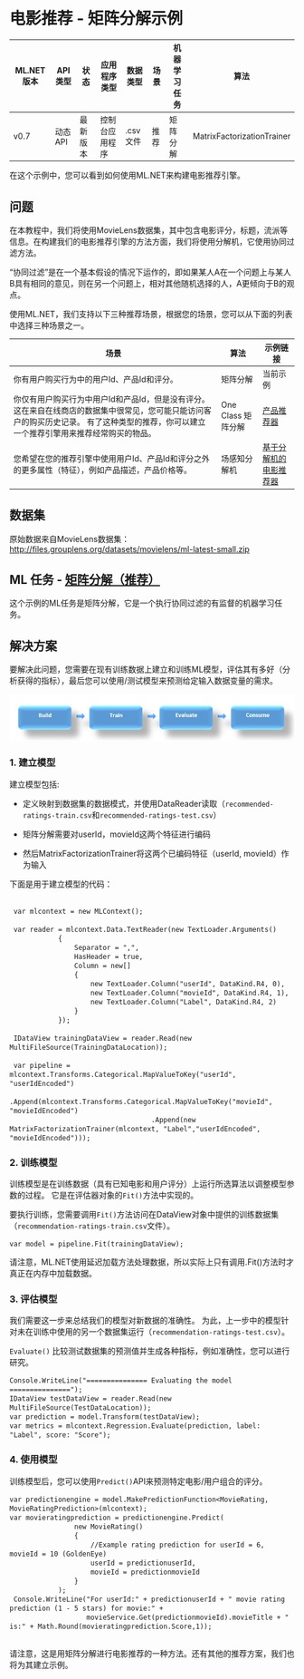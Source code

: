 # 电影推荐 - 矩阵分解示例

| ML.NET 版本 | API 类型          | 状态                        | 应用程序类型    | 数据类型 | 场景            | 机器学习任务                   | 算法                  |
|----------------|-------------------|-------------------------------|-------------|-----------|---------------------|---------------------------|-----------------------------|
| v0.7   | 动态 API | 最新版本 | 控制台应用程序 | .csv 文件 | 推荐 | 矩阵分解 | MatrixFactorizationTrainer|

在这个示例中，您可以看到如何使用ML.NET来构建电影推荐引擎。


## 问题
在本教程中，我们将使用MovieLens数据集，其中包含电影评分，标题，流派等信息。在构建我们的电影推荐引擎的方法方面，我们将使用分解机，它使用协同过滤方法。

“协同过滤”是在一个基本假设的情况下运作的，即如果某人A在一个问题上与某人B具有相同的意见，则在另一个问题上，相对其他随机选择的人，A更倾向于B的观点。

使用ML.NET，我们支持以下三种推荐场景，根据您的场景，您可以从下面的列表中选择三种场景之一。

| 场景 | 算法 | 示例链接
| --- | --- | --- | 
| 你有用户购买行为中的用户Id、产品Id和评分。| 矩阵分解 | 当前示例 | 
| 你仅有用户购买行为中用户Id和产品Id，但是没有评分。 这在来自在线商店的数据集中很常见，您可能只能访问客户的购买历史记录。 有了这种类型的推荐，你可以建立一个推荐引擎用来推荐经常购买的物品。| One Class 矩阵分解 | [产品推荐器](https://github.com/dotnet/machinelearning-samples/tree/master/samples/csharp/getting-started/MatrixFactorization_ProductRecommendation) | 
| 您希望在您的推荐引擎中使用用户Id、产品Id和评分之外的更多属性（特征），例如产品描述，产品价格等。 | 场感知分解机  | [基于分解机的电影推荐器](https://github.com/dotnet/machinelearning-samples/tree/master/samples/csharp/end-to-end-apps/Recommendation-MovieRecommender/MovieRecommender_Model) | 


## 数据集
原始数据来自MovieLens数据集：
http://files.grouplens.org/datasets/movielens/ml-latest-small.zip

## ML 任务 - [矩阵分解（推荐）](https://docs.microsoft.com/en-us/dotnet/machine-learning/resources/tasks#recommendation)

这个示例的ML任务是矩阵分解，它是一个执行协同过滤的有监督的机器学习任务。

## 解决方案

要解决此问题，您需要在现有训练数据上建立和训练ML模型，评估其有多好（分析获得的指标），最后您可以使用/测试模型来预测给定输入数据变量的需求。

![建立 -> 训练 -> 评估 -> 使用](../shared_content/modelpipeline.png)

### 1. 建立模型

建立模型包括: 

* 定义映射到数据集的数据模式，并使用DataReader读取（`recommended-ratings-train.csv`和`recommended-ratings-test.csv`）

* 矩阵分解需要对userId，movieId这两个特征进行编码

* 然后MatrixFactorizationTrainer将这两个已编码特征（userId, movieId）作为输入

下面是用于建立模型的代码：
```CSharp
 
 var mlcontext = new MLContext();

 var reader = mlcontext.Data.TextReader(new TextLoader.Arguments()
            {
                Separator = ",",
                HasHeader = true,
                Column = new[]
                {
                    new TextLoader.Column("userId", DataKind.R4, 0),
                    new TextLoader.Column("movieId", DataKind.R4, 1),
                    new TextLoader.Column("Label", DataKind.R4, 2)
                }
            });

 IDataView trainingDataView = reader.Read(new MultiFileSource(TrainingDataLocation));

 var pipeline = mlcontext.Transforms.Categorical.MapValueToKey("userId", "userIdEncoded")
                                   .Append(mlcontext.Transforms.Categorical.MapValueToKey("movieId", "movieIdEncoded")
                                   .Append(new MatrixFactorizationTrainer(mlcontext, "Label","userIdEncoded", "movieIdEncoded")));
```


### 2. 训练模型
训练模型是在训练数据（具有已知电影和用户评分）上运行所选算法以调整模型参数的过程。 它是在评估器对象的`Fit()`方法中实现的。

要执行训练，您需要调用`Fit()`方法访问在DataView对象中提供的训练数据集（`recommendation-ratings-train.csv`文件）。

```CSharp    
var model = pipeline.Fit(trainingDataView);
```
请注意，ML.NET使用延迟加载方法处理数据，所以实际上只有调用.Fit()方法时才真正在内存中加载数据。

### 3. 评估模型
我们需要这一步来总结我们的模型对新数据的准确性。 为此，上一步中的模型针对未在训练中使用的另一个数据集运行（`recommendation-ratings-test.csv`）。

`Evaluate()` 比较测试数据集的预测值并生成各种指标，例如准确性，您可以进行研究。

```CSharp 
Console.WriteLine("=============== Evaluating the model ===============");
IDataView testDataView = reader.Read(new MultiFileSource(TestDataLocation));
var prediction = model.Transform(testDataView);
var metrics = mlcontext.Regression.Evaluate(prediction, label: "Label", score: "Score");
```

### 4. 使用模型
训练模型后，您可以使用`Predict()`API来预测特定电影/用户组合的评分。
```CSharp    
var predictionengine = model.MakePredictionFunction<MovieRating, MovieRatingPrediction>(mlcontext);
var movieratingprediction = predictionengine.Predict(
                new MovieRating()
                {
                    //Example rating prediction for userId = 6, movieId = 10 (GoldenEye)
                    userId = predictionuserId,
                    movieId = predictionmovieId
                }
            );
 Console.WriteLine("For userId:" + predictionuserId + " movie rating prediction (1 - 5 stars) for movie:" +  
                   movieService.Get(predictionmovieId).movieTitle + " is:" + Math.Round(movieratingprediction.Score,1));
       
```
请注意，这是用矩阵分解进行电影推荐的一种方法。还有其他的推荐方案，我们也将为其建立示例。